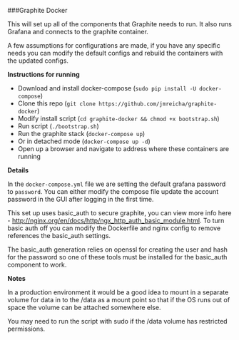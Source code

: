 ###Graphite Docker

This will set up all of the components that Graphite needs to run.  It also
runs Grafana and connects to the graphite container.

A few assumptions for configurations are made, if you have any specific needs
you can modify the default configs and rebuild the containers with the updated
configs.

**Instructions for running**

 * Download and install docker-compose (`sudo pip install -U docker-compose`)
 * Clone this repo (`git clone https://github.com/jmreicha/graphite-docker`)
 * Modify install script (`cd graphite-docker && chmod +x bootstrap.sh`)
 * Run script (`./bootstrap.sh`)
 * Run the graphite stack (`docker-compose up`)
 * Or in detached mode (`docker-compose up -d`)
 * Open up a browser and navigate to address where these containers are running

**Details**

In the `docker-compose.yml` file we are setting the default grafana password to
`password`.  You can either modify the compose file update the account password
in the GUI after logging in the first time.

This set up uses basic_auth to secure graphite, you can view more info here -
http://nginx.org/en/docs/http/ngx_http_auth_basic_module.html.  To turn basic
auth off you can modify the Dockerfile and nginx config to remove references
the basic_auth settings.

The basic_auth generation relies on openssl for creating the user and
hash for the password so one of these tools must be installed for the
basic_auth component to work.

**Notes**

In a production environment it would be a good idea to mount in a separate
volume for data in to the /data as a mount point so that if the OS runs out of
space the volume can be attached somewhere else.

You may need to run the script with sudo if the /data volume has restricted
permissions.
